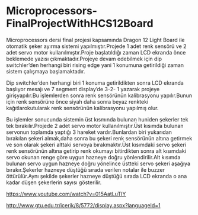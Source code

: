 # Microprocessors-FinalProjectWithHCS12Board

  Microprocessors dersi final projesi kapsamında Dragon 12 Light Board ile otomatik şeker ayırma sistemi yapılmıştır.Projede 1 adet renk sensörü ve 2 adet servo motor kullanılmıştır.Proje başlatıldığı zaman LCD ekranda önce beklemede yazısı çıkmaktadır.Projeye devam edebilmek için dip switchler’den herhangi biri rising edge yani 1 konumuna getirildiği zaman sistem çalışmaya başlamaktadır.
  
  Dip switchler’den herhangi biri 1 konuma getirildikten sonra LCD ekranda başlıyor mesajı ve 7 segment display’de 3-2- 1 yazarak projeye girişyapılır.Bu işlemlerden sonra renk sensörünün kalibrasyonu yapılır.Bunun için renk sensörüne önce siyah daha sonra beyaz renkteki kağıtlarokutularak renk sensörünün kalibrasyonu yapılmış olur.
  
  Bu işlemler sonucunda sistemin üst kısmında bulunan huniden şekerler tek
tek bırakılır.Projede 2 adet servo motor kullanılmıştır.Üst kısımda bulunan servonun toplamda yaptığı 3 hareket vardır.Bunlardan biri yukarıdan bırakılan şekeri almak,daha sonra bu şekeri renk sensörünün altına getirmek ve son olarak şekeri alttaki servoya bırakmaktır.Üst kısımdaki servo şekeri renk sensörünün altına getirip renk okumayı bitirdikten sonra alt kısımdaki servo okunan renge göre uygun hazneye doğru yönlendirilir.Alt kısımda bulunan servo uygun hazneye doğru yönelince üstteki servo şekeri aşağıya bırakır.Şekerler hazneye düştüğü sırada verilen notalar ile buzzer öttürülür.Aynı şekilde şekerler hazneye düştüğü sırada LCD ekranda o ana kadar düşen şekerlerin sayısı gösterilir.

https://www.youtube.com/watch?v=015AatLuTIY

http://www.gtu.edu.tr/icerik/8/5772/display.aspx?languageId=1

